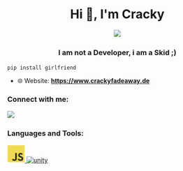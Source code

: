 <h1 align="center">Hi 👋, I'm Cracky</h1>
<p align="center"> <img src="https://cdn.discordapp.com/attachments/879037664039411722/970109433948536832/Cracky.gif?size=4096">
<h3 align="center">I am not a Developer, i am a Skid ;)</h3>

```sh-session
pip install girlfriend
```

- 🌐 Website: **https://www.crackyfadeaway.de**

<h3 align="left">Connect with me:</h3>
<p align="left">
<img src="https://discord.c99.nl/widget/theme-4/507464069100601363.png">
</p>

<h3 align="left">Languages and Tools:</h3>
<p align="left"> <a href="https://developer.mozilla.org/en-US/docs/Web/JavaScript" target="_blank" rel="noreferrer"> <img src="https://raw.githubusercontent.com/devicons/devicon/master/icons/javascript/javascript-original.svg" alt="javascript" width="40" height="40"/> </a> <a href="https://unity.com/" target="_blank" rel="noreferrer"> <img src="https://www.vectorlogo.zone/logos/unity3d/unity3d-icon.svg" alt="unity" width="40" height="40"/> </a> </p>

